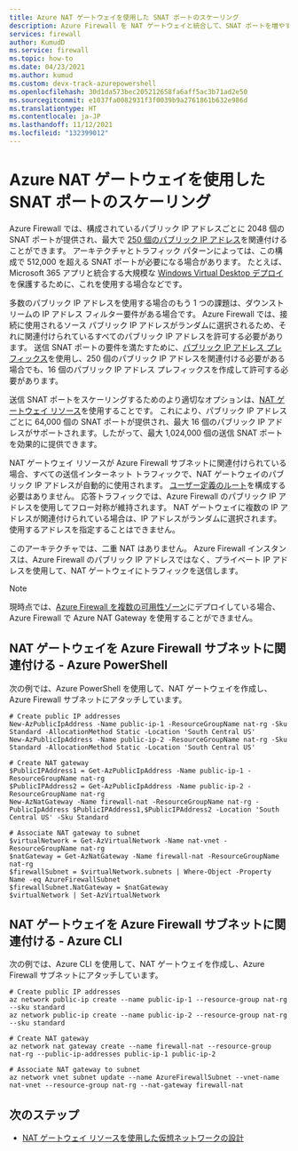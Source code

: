 ```yaml
---
title: Azure NAT ゲートウェイを使用した SNAT ポートのスケーリング
description: Azure Firewall を NAT ゲートウェイと統合して、SNAT ポートを増やすことができます。
services: firewall
author: KumudD
ms.service: firewall
ms.topic: how-to
ms.date: 04/23/2021
ms.author: kumud
ms.custom: devx-track-azurepowershell
ms.openlocfilehash: 30d1da573bec205212658fa6aff5ac3b71ad2e50
ms.sourcegitcommit: e1037fa0082931f3f0039b9a2761861b632e986d
ms.translationtype: HT
ms.contentlocale: ja-JP
ms.lasthandoff: 11/12/2021
ms.locfileid: "132399012"
---
```

# <a name="scale-snat-ports-with-azure-nat-gateway"></a>Azure NAT ゲートウェイを使用した SNAT ポートのスケーリング

Azure Firewall では、構成されているパブリック IP アドレスごとに 2048 個の SNAT ポートが提供され、最大で [250 個のパブリック IP アドレス](./deploy-multi-public-ip-powershell.md)を関連付けることができます。 アーキテクチャとトラフィック パターンによっては、この構成で 512,000 を超える SNAT ポートが必要になる場合があります。 たとえば、Microsoft 365 アプリと統合する大規模な [Windows Virtual Desktop デプロイ](./protect-azure-virtual-desktop.md)を保護するために、これを使用する場合などです。

多数のパブリック IP アドレスを使用する場合のもう 1 つの課題は、ダウンストリームの IP アドレス フィルター要件がある場合です。 Azure Firewall では、接続に使用されるソース パブリック IP アドレスがランダムに選択されるため、それに関連付けられているすべてのパブリック IP アドレスを許可する必要があります。 送信 SNAT ポートの要件を満たすために、[パブリック IP アドレス プレフィックス](../virtual-network/ip-services/public-ip-address-prefix.md)を使用し、250 個のパブリック IP アドレスを関連付ける必要がある場合でも、16 個のパブリック IP アドレス プレフィックスを作成して許可する必要があります。

送信 SNAT ポートをスケーリングするためのより適切なオプションは、[NAT ゲートウェイ リソース](../virtual-network/nat-gateway/nat-overview.md)を使用することです。 これにより、パブリック IP アドレスごとに 64,000 個の SNAT ポートが提供され、最大 16 個のパブリック IP アドレスがサポートされます。したがって、最大 1,024,000 個の送信 SNAT ポートを効果的に提供できます。

NAT ゲートウェイ リソースが Azure Firewall サブネットに関連付けられている場合、すべての送信インターネット トラフィックで、NAT ゲートウェイのパブリック IP アドレスが自動的に使用されます。 [ユーザー定義のルート](../virtual-network/tutorial-create-route-table-portal.md)を構成する必要はありません。 応答トラフィックでは、Azure Firewall のパブリック IP アドレスを使用してフロー対称が維持されます。 NAT ゲートウェイに複数の IP アドレスが関連付けられている場合は、IP アドレスがランダムに選択されます。 使用するアドレスを指定することはできません。

このアーキテクチャでは、二重 NAT はありません。 Azure Firewall インスタンスは、Azure Firewall のパブリック IP アドレスではなく、プライベート IP アドレスを使用して、NAT ゲートウェイにトラフィックを送信します。

> [!NOTE]
> 現時点では、[Azure Firewall を複数の可用性ゾーン](deploy-availability-zone-powershell.md)にデプロイしている場合、Azure Firewall で Azure NAT Gateway を使用することができません。

## <a name="associate-nat-gateway-with-azure-firewall-subnet---azure-powershell"></a>NAT ゲートウェイを Azure Firewall サブネットに関連付ける - Azure PowerShell

次の例では、Azure PowerShell を使用して、NAT ゲートウェイを作成し、Azure Firewall サブネットにアタッチしています。

```azurepowershell-interactive
# Create public IP addresses
New-AzPublicIpAddress -Name public-ip-1 -ResourceGroupName nat-rg -Sku Standard -AllocationMethod Static -Location 'South Central US'
New-AzPublicIpAddress -Name public-ip-2 -ResourceGroupName nat-rg -Sku Standard -AllocationMethod Static -Location 'South Central US'

# Create NAT gateway
$PublicIPAddress1 = Get-AzPublicIpAddress -Name public-ip-1 -ResourceGroupName nat-rg
$PublicIPAddress2 = Get-AzPublicIpAddress -Name public-ip-2 -ResourceGroupName nat-rg
New-AzNatGateway -Name firewall-nat -ResourceGroupName nat-rg -PublicIpAddress $PublicIPAddress1,$PublicIPAddress2 -Location 'South Central US' -Sku Standard

# Associate NAT gateway to subnet
$virtualNetwork = Get-AzVirtualNetwork -Name nat-vnet -ResourceGroupName nat-rg
$natGateway = Get-AzNatGateway -Name firewall-nat -ResourceGroupName nat-rg
$firewallSubnet = $virtualNetwork.subnets | Where-Object -Property Name -eq AzureFirewallSubnet
$firewallSubnet.NatGateway = $natGateway
$virtualNetwork | Set-AzVirtualNetwork
```

## <a name="associate-nat-gateway-with-azure-firewall-subnet---azure-cli"></a>NAT ゲートウェイを Azure Firewall サブネットに関連付ける - Azure CLI

次の例では、Azure CLI を使用して、NAT ゲートウェイを作成し、Azure Firewall サブネットにアタッチしています。

```azurecli-interactive
# Create public IP addresses
az network public-ip create --name public-ip-1 --resource-group nat-rg --sku standard
az network public-ip create --name public-ip-2 --resource-group nat-rg --sku standard

# Create NAT gateway
az network nat gateway create --name firewall-nat --resource-group nat-rg --public-ip-addresses public-ip-1 public-ip-2

# Associate NAT gateway to subnet
az network vnet subnet update --name AzureFirewallSubnet --vnet-name nat-vnet --resource-group nat-rg --nat-gateway firewall-nat
```

## <a name="next-steps"></a>次のステップ

- [NAT ゲートウェイ リソースを使用した仮想ネットワークの設計](../virtual-network/nat-gateway/nat-gateway-resource.md)